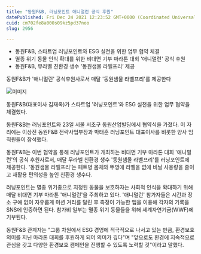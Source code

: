 ```yaml
---
title: "동원F&B, 러닝포인트 애니멀런 공식 후원"
datePublished: Fri Dec 24 2021 12:23:52 GMT+0000 (Coordinated Universal Time)
cuid: cm702fe8a000s09kz5pd37noo
slug: 2956

---
```



- 동원F&B, 스타트업 러닝포인트와 ESG 실천을 위한 업무 협약 체결
- 멸종 위기 동물 인식 확대를 위한 비대면 기부 마라톤 대회 '애니멀런' 공식 후원
- 동원F&B, 무라벨 친환경 생수 '동원샘물 라벨프리’ 제공

동원F&B가 '애니멀런' 공식후원사로서 매달 '동원샘물 라벨프리'를 제공한다

![이미지](https://cdn.hashnode.com/res/hashnode/image/upload/v1739253162661/99e09493-1767-4a7c-8563-97bdd1424117.jpeg)

동원F&B(대표이사 김재옥)가 스타트업 '러닝포인트'와 ESG 실천을 위한 업무 협약을 체결했다.

동원F&B는 러닝포인트와 23일 서울 서초구 동원산업빌딩에서 협약식을 가졌다. 이 자리에는 이상진 동원F&B 전략사업부장과 박태훈 러닝포인트 대표이사를 비롯한 양사 임직원들이 참석했다.

동원F&B는 이번 협약을 통해 러닝포인트가 개최하는 비대면 기부 마라톤 대회 '애니멀런'의 공식 후원사로서, 매달 무라벨 친환경 생수 '동원샘물 라벨프리'를 러닝포인트에 제공한다. '동원샘물 라벨프리'는 페트병 몸체와 뚜껑에 라벨을 없애 비닐 사용량을 줄이고 재활용 편의성을 높인 친환경 생수다.

러닝포인트는 멸종 위기종으로 지정된 동물을 보호하자는 사회적 인식을 확대하기 위해 매달 비대면 기부 마라톤 '애니멀런'을 주최하고 있다. '애니멀런' 참가자들은 시간과 장소 구애 없이 자유롭게 미션 거리를 달린 후 측정이 가능한 앱을 이용해 각자의 기록을 SNS에 인증하면 된다. 참가비 일부는 멸종 위기 동물들을 위해 세계자연기금(WWF)에 기부된다.

동원F&B 관계자는 "그룹 차원에서 ESG 경영에 적극적으로 나서고 있는 만큼, 환경보호 의미를 지닌 마라톤 대회를 후원하게 되어 의미가 깊다"며 "앞으로도 환경에 지속적으로 관심을 갖고 다양한 환경보호 캠페인을 진행할 수 있도록 노력할 것"이라고 말했다.